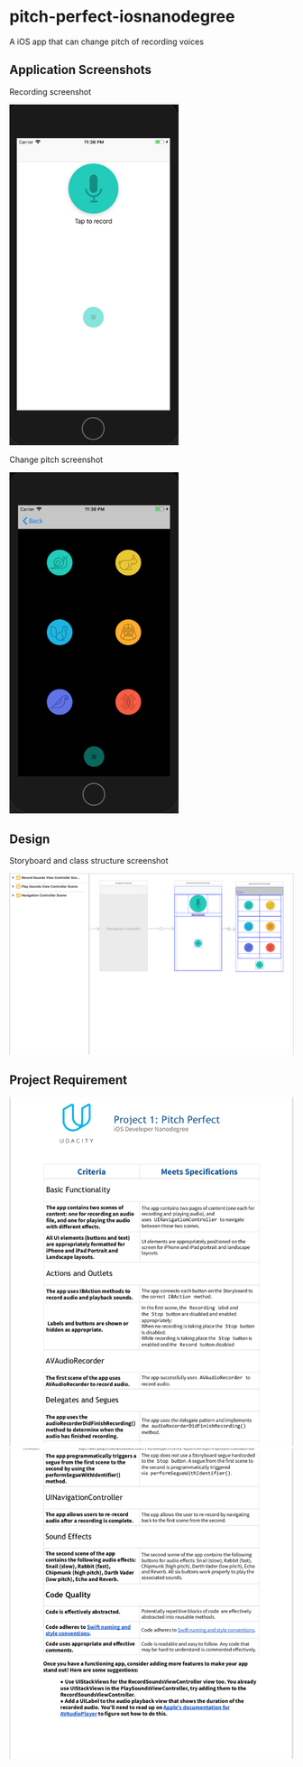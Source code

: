 # pitch-perfect-iosnanodegree
A iOS app that can change pitch of recording voices

## Application Screenshots

Recording screenshot

<img src="https://github.com/jiangxiaoxuan/pitch-perfect-iosnanodegree/raw/master/screenshots/record.png" width = 300/>

Change pitch screenshot

<img src="https://github.com/jiangxiaoxuan/pitch-perfect-iosnanodegree/raw/master/screenshots/change-pitch.png" width = 300/>

## Design

Storyboard and class structure screenshot

<img src="https://github.com/jiangxiaoxuan/pitch-perfect-iosnanodegree/raw/master/screenshots/storyboard.png"/>

## Project Requirement

<img src="https://github.com/jiangxiaoxuan/pitch-perfect-iosnanodegree/raw/master/requirement/requirement1.png"/>
<img src="https://github.com/jiangxiaoxuan/pitch-perfect-iosnanodegree/raw/master/requirement/requirement2.png"/>
